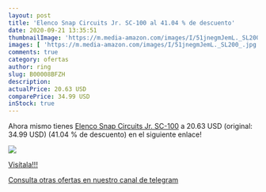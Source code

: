```yaml
---
layout: post
title: 'Elenco Snap Circuits Jr. SC-100 al 41.04 % de descuento'
date: 2020-09-21 13:35:51
thumbnailImage: 'https://m.media-amazon.com/images/I/51jnegmJemL._SL200_.jpg'
images: [ 'https://m.media-amazon.com/images/I/51jnegmJemL._SL200_.jpg' ]
comments: true
category: ofertas
author: ring
slug: B00008BFZH
description:
actualPrice: 20.63 USD
comparePrice: 34.99 USD
inStock: true
---
```


Ahora mismo tienes [Elenco Snap Circuits Jr. SC-100](https://www.amazon.com/dp/B00008BFZH/?tag=redken08-20) a 20.63 USD (original: 34.99 USD) (41.04 %  de descuento) en el siguiente enlace!

[![](https://m.media-amazon.com/images/I/51jnegmJemL._SL200_.jpg)](https://www.amazon.com/dp/B00008BFZH/?tag=redken08-20)

[Visítala!!!](https://www.amazon.com/dp/B00008BFZH/?tag=redken08-20)

[Consulta otras ofertas en nuestro canal de telegram](https://t.me/s/ofertas25)
